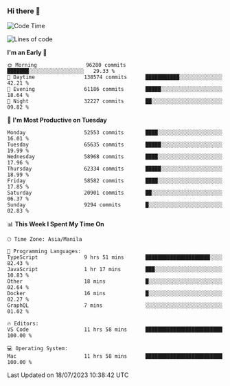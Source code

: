 ### Hi there 👋

<!--START_SECTION:waka-->
![Code Time](http://img.shields.io/badge/Code%20Time-4%2C162%20hrs%2030%20mins-blue)

![Lines of code](https://img.shields.io/badge/From%20Hello%20World%20I%27ve%20Written-117.7%20million%20lines%20of%20code-blue)

**I'm an Early 🐤** 

```text
🌞 Morning                96280 commits       ███████░░░░░░░░░░░░░░░░░░   29.33 % 
🌆 Daytime                138574 commits      ███████████░░░░░░░░░░░░░░   42.21 % 
🌃 Evening                61186 commits       █████░░░░░░░░░░░░░░░░░░░░   18.64 % 
🌙 Night                  32227 commits       ██░░░░░░░░░░░░░░░░░░░░░░░   09.82 % 
```
📅 **I'm Most Productive on Tuesday** 

```text
Monday                   52553 commits       ████░░░░░░░░░░░░░░░░░░░░░   16.01 % 
Tuesday                  65635 commits       █████░░░░░░░░░░░░░░░░░░░░   19.99 % 
Wednesday                58968 commits       ████░░░░░░░░░░░░░░░░░░░░░   17.96 % 
Thursday                 62334 commits       █████░░░░░░░░░░░░░░░░░░░░   18.99 % 
Friday                   58582 commits       ████░░░░░░░░░░░░░░░░░░░░░   17.85 % 
Saturday                 20901 commits       ██░░░░░░░░░░░░░░░░░░░░░░░   06.37 % 
Sunday                   9294 commits        █░░░░░░░░░░░░░░░░░░░░░░░░   02.83 % 
```


📊 **This Week I Spent My Time On** 

```text
🕑︎ Time Zone: Asia/Manila

💬 Programming Languages: 
TypeScript               9 hrs 51 mins       █████████████████████░░░░   82.43 % 
JavaScript               1 hr 17 mins        ███░░░░░░░░░░░░░░░░░░░░░░   10.83 % 
Other                    18 mins             █░░░░░░░░░░░░░░░░░░░░░░░░   02.64 % 
Docker                   16 mins             █░░░░░░░░░░░░░░░░░░░░░░░░   02.27 % 
GraphQL                  7 mins              ░░░░░░░░░░░░░░░░░░░░░░░░░   01.02 % 

🔥 Editors: 
VS Code                  11 hrs 58 mins      █████████████████████████   100.00 % 

💻 Operating System: 
Mac                      11 hrs 58 mins      █████████████████████████   100.00 % 
```


 Last Updated on 18/07/2023 10:38:42 UTC
<!--END_SECTION:waka-->


<!--
**rad182/rad182** is a ✨ _special_ ✨ repository because its `README.md` (this file) appears on your GitHub profile.

Here are some ideas to get you started:

- 🔭 I’m currently working on ...
- 🌱 I’m currently learning ...
- 👯 I’m looking to collaborate on ...
- 🤔 I’m looking for help with ...
- 💬 Ask me about ...
- 📫 How to reach me: ...
- 😄 Pronouns: ...
- ⚡ Fun fact: ...
-->
